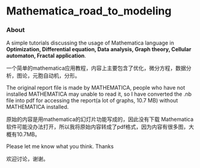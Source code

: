 # Mathematica_road_to_modeling

### About

A simple tutorials discussing the usage of Mathematica language in **Optimization, Differential equation, Data analysis, Graph theory, Cellular automaton, Fractal application**.

一个简单的mathematica应用教程，内容上主要包含了优化，微分方程，数据分析，图论，元胞自动机，分形。

The original report file is made by MATHEMATICA, people who have not installed MATHEMATICA may unable to read it, so I have converted the .nb file into pdf for accessing the report(a lot of graphs, 10.7 MB) without MATHEMATICA installed.

原始的内容是用mathematica的幻灯片功能写成的，因此没有下载 Mathematica 软件可能没办法打开，所以我将原始内容转成了pdf格式，因为内容有很多图，大概有10.7MB。

Please let me know what you think. Thanks

欢迎讨论，谢谢。

